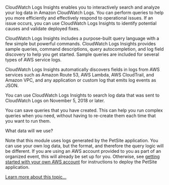 CloudWatch Logs Insights enables you to interactively search and analyze your log data in Amazon CloudWatch Logs. You can perform queries to help you more efficiently and effectively respond to operational issues. If an issue occurs, you can use CloudWatch Logs Insights to identify potential causes and validate deployed fixes.

CloudWatch Logs Insights includes a purpose-built query language with a few simple but powerful commands. CloudWatch Logs Insights provides sample queries, command descriptions, query autocompletion, and log field discovery to help you get started. Sample queries are included for several types of AWS service logs.

CloudWatch Logs Insights automatically discovers fields in logs from AWS services such as Amazon Route 53, AWS Lambda, AWS CloudTrail, and Amazon VPC, and any application or custom log that emits log events as JSON.

You can use CloudWatch Logs Insights to search log data that was sent to CloudWatch Logs on November 5, 2018 or later.

You can save queries that you have created. This can help you run complex queries when you need, without having to re-create them each time that you want to run them.

What data will we use?

Note that this module uses logs generated by the PetSite application. You can use your own log data, but the format, and therefore the query logic will be different. If you are using an AWS account provided to you as part of an organized event, this will already be set up for you. Otherwise, see [getting started with your own AWS account](https://catalog.us-east-1.prod.workshops.aws/event/dashboard/en-US/workshop/installation) for instructions to deploy the PetSite application.

[Learn more about this topic...](https://docs.aws.amazon.com/AmazonCloudWatch/latest/logs/AnalyzingLogData.html)